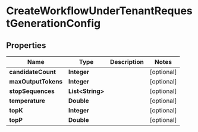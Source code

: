 

# CreateWorkflowUnderTenantRequestGenerationConfig


## Properties

| Name | Type | Description | Notes |
|------------ | ------------- | ------------- | -------------|
|**candidateCount** | **Integer** |  |  [optional] |
|**maxOutputTokens** | **Integer** |  |  [optional] |
|**stopSequences** | **List&lt;String&gt;** |  |  [optional] |
|**temperature** | **Double** |  |  [optional] |
|**topK** | **Integer** |  |  [optional] |
|**topP** | **Double** |  |  [optional] |



